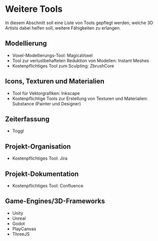 # Weitere Tools

In diesem Abschnitt soll eine Liste von Tools gepflegt werden, welche 3D Artists dabei helfen soll, weitere Fähigkeiten zu erlangen.

## Modellierung
- Voxel-Modellierungs-Tool: MagicaVoxel
- Tool zur verlustbehafteten Reduktion von Modellen: Instant Meshes
- Kostenpflichtiges Tool zum Sculpting: ZbrushCore

## Icons, Texturen und Materialien
- Tool für Vektorgrafiken: Inkscape
- Kostenpflichtige Tools zur Erstellung von Texturen und Materialien: Substance (Painter  und Designer)

## Zeiterfassung
- Toggl

## Projekt-Organisation
- Kostenpflichtiges Tool: Jira

## Projekt-Dokumentation
- Kostenpflichtiges Tool: Confluence

## Game-Engines/3D-Frameworks
- Unity
- Unreal
- Godot
- PlayCanvas
- ThreeJS
